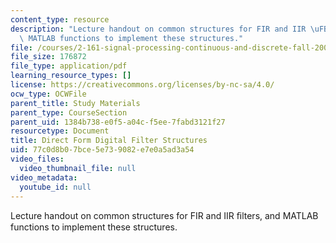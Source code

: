 ```yaml
---
content_type: resource
description: "Lecture handout on common structures for FIR and IIR \uFB01lters, and\
  \ MATLAB functions to implement these structures."
file: /courses/2-161-signal-processing-continuous-and-discrete-fall-2008/77c0d8b07bce5e739082e7e0a5ad3a54_filterstructure.pdf
file_size: 176872
file_type: application/pdf
learning_resource_types: []
license: https://creativecommons.org/licenses/by-nc-sa/4.0/
ocw_type: OCWFile
parent_title: Study Materials
parent_type: CourseSection
parent_uid: 1384b738-e0f5-a04c-f5ee-7fabd3121f27
resourcetype: Document
title: Direct Form Digital Filter Structures
uid: 77c0d8b0-7bce-5e73-9082-e7e0a5ad3a54
video_files:
  video_thumbnail_file: null
video_metadata:
  youtube_id: null
---
```

Lecture handout on common structures for FIR and IIR ﬁlters, and MATLAB functions to implement these structures.
